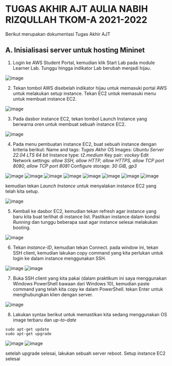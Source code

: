 # TUGAS AKHIR AJT AULIA NABIH RIZQULLAH TKOM-A 2021-2022

Berikut merupakan dokumentasi Tugas Akhir AJT

## A. Inisialisasi server untuk hosting Mininet

1. Login ke AWS Student Portal, kemudian klik Start Lab pada module Learner Lab. Tunggu hingga indikator Lab berubah menjadi hijau.

![image](https://user-images.githubusercontent.com/71396519/172003805-9fed9af6-7d90-4037-be68-13b73bcde99b.png)

2. Tekan tombol AWS disebelah indikator hijau untuk memasuki portal AWS untuk melakukan setup instance. Tekan EC2 untuk memasuki menu untuk membuat instance EC2.

![image](https://user-images.githubusercontent.com/71396519/172003919-4e2a4133-fbef-46ea-919e-17e07c465b9b.png)

3. Pada dasbor instance EC2, tekan tombol Launch Instance yang berwarna oren untuk membuat sebuah instance EC2.

![image](https://user-images.githubusercontent.com/71396519/172003960-17d0737f-e3ca-466f-ad74-5e4c4dcfd2b8.png)

4. Pada menu pembuatan instance EC2, buat sebuah instance dengan kriteria berikut:
		Name and tags: _Tugas Akhir_
		OS Images: _Ubuntu Server 22.04 LTS 64 bit_
		Instance type: _t2.medium_
		Key pair: _vockey_
		Edit Network settings: _allow SSH, allow HTTP, allow HTTPS, allow TCP port 8080, allow TCP port 8081_
		Configure storage: _30 GiB, gp3_
		
![image](https://user-images.githubusercontent.com/71396519/172004578-13fd92d2-86af-4a8e-9153-acd136829cec.png)
![image](https://user-images.githubusercontent.com/71396519/172004586-ba6870d4-d5eb-4465-be90-5237372d3dd4.png)
![image](https://user-images.githubusercontent.com/71396519/172004592-f4150291-be2e-4fa2-9c7d-f84e25be80c9.png)
![image](https://user-images.githubusercontent.com/71396519/172004597-105b4a18-acd7-46e0-8a26-f0da9472b540.png)
![image](https://user-images.githubusercontent.com/71396519/172004614-d8a087f3-babb-4f16-bc45-5bb86324ff9d.png)
![image](https://user-images.githubusercontent.com/71396519/172004629-9ed8e701-f8c2-45cb-9ed0-cc234a77ff5f.png)
![image](https://user-images.githubusercontent.com/71396519/172004631-6fd6427e-2b3f-490c-8aa3-85f57a507b22.png)
![image](https://user-images.githubusercontent.com/71396519/172004636-5b7cd7d5-baf7-4f92-a7cf-bee4ad865443.png)

 kemudian tekan _Launch Instance_ untuk menyalakan instance EC2 yang telah kita setup.
 
 ![image](https://user-images.githubusercontent.com/71396519/172004961-9b0f5593-9a55-4c29-bc56-b72127d479c4.png)

 
5. Kembali ke dasbor EC2, kemudian tekan refresh agar instance yang baru kita buat terlihat di instance list. Pastikan instance dalam kondisi _Running_ dan tunggu beberapa saat agar instance selesai melakukan booting.

![image](https://user-images.githubusercontent.com/71396519/172005385-15692362-396d-4efe-ac09-5b97567895da.png)

6. Tekan _instance-ID_, kemudian tekan Connect. pada window ini, tekan SSH client, kemudian lakukan copy command yang kita perlukan untuk login ke dalam instance menggunakan SSH.

![image](https://user-images.githubusercontent.com/71396519/172005581-d03bc88f-ae1f-418d-a066-991001333a74.png)
![image](https://user-images.githubusercontent.com/71396519/172005705-b5d3f013-990b-4f7a-b2c3-4962e7b96d1d.png)

7. Buka SSH client yang kita pakai (dalam praktikum ini saya menggunakan Windows PowerShell bawaan dari Windows 10), kemudian paste command yang telah kita copy ke dalam PowerShell. tekan Enter untuk menghubungkan klien dengan server.

![image](https://user-images.githubusercontent.com/71396519/172006017-b2e9f5ce-96df-48b8-a531-91332b1c8916.png)

8. Lakukan syntax berikut untuk memastikan kita sedang menggunakan OS image terbaru dan _up-to-date_

```
sudo apt-get update
sudo apt-get upgrade
```

![image](https://user-images.githubusercontent.com/71396519/172006208-e9dde5da-8ee4-4f87-a3c0-1c0a77bc07d4.png)
![image](https://user-images.githubusercontent.com/71396519/172006440-5f7fd851-14c9-4f8a-889a-269e96714388.png)

setelah upgrade selesai, lakukan sebuah server reboot. Setup instance EC2 selesai
